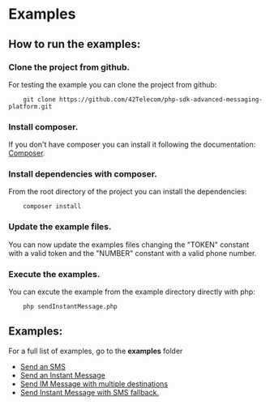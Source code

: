 Examples
=========

## How to run the examples:

### Clone the project from github.

For testing the example you can clone the project from github:
```
    git clone https://github.com/42Telecom/php-sdk-advanced-messaging-platform.git
```

### Install composer.

If you don't have composer you can install it following the documentation: [Composer](https://getcomposer.org/doc/00-intro.md).

### Install dependencies with composer.

From the root directory of the project you can install the dependencies:
```
    composer install
```

### Update the example files.

You can now update the examples files changing the "TOKEN" constant with a valid token and the "NUMBER" constant with a valid phone number.


### Execute the examples.

You can excute the example from the example directory directly with php:

```
    php sendInstantMessage.php
```

## Examples:

For a full list of examples, go to the **examples** folder
- [Send an SMS](https://github.com/42Telecom/php-sdk-advanced-messaging-platform/blob/master/examples/sendSMSMessage.php)
- [Send an Instant Message](https://github.com/42Telecom/php-sdk-advanced-messaging-platform/blob/master/examples/sendInstantMessage.php)
- [Send IM Message with multiple destinations](https://github.com/42Telecom/php-sdk-advanced-messaging-platform/blob/master/examples/sendMultipleMessage.php)
- [Send Instant Message with SMS fallback.](https://github.com/42Telecom/php-sdk-advanced-messaging-platform/blob/master/examples/sendInstantMessageWithSMSFallback.php)
